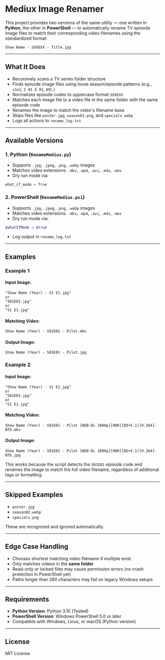 # Mediux Image Renamer

This project provides two versions of the same utility — one written in **Python**, the other in **PowerShell** — to automatically rename TV episode image files to match their corresponding video filenames using the standardized format:

```
Show Name - SXXEXX - Title.jpg
```

---

## What It Does

- Recursively scans a TV series folder structure
- Finds episode image files using loose season/episode patterns (e.g., `s1e1`, `S 01 E 01`, etc.)
- Normalizes episode codes to uppercase format `SXXEXX`
- Matches each image file to a video file in the same folder with the same episode code
- Renames the image to match the video's filename base
- Skips files like `poster.jpg`, `season01.png`, and `specials.webp`
- Logs all actions to `rename_log.txt`

---

## Available Versions

### 1. Python (`RenameMediux.py`)
- Supports `.jpg`, `.jpeg`, `.png`, `.webp` images
- Matches video extensions: `.mkv`, `.mp4`, `.avi`, `.m4v`, `.mov`
- Dry run mode via:
```python
what_if_mode = True
```

### 2. PowerShell (`RenameMediux.ps1`)
- Supports `.jpg`, `.jpeg`, `.png`, `.webp` images
- Matches video extensions: `.mkv`, `.mp4`, `.avi`, `.m4v`, `.mov`
- Dry run mode via:
```powershell
$whatIfMode = $true
```
- Log output in `rename_log.txt` 

---

## Examples

### Example 1

#### Input Image:
```
"Show Name (Year) - S1 E1.jpg"
or
"S01E01.jpg"
or
"S1 E1.jpg"
```

#### Matching Video:
```
Show Name (Year) - S01E01 - Pilot.mkv
```

#### Output Image:
```
Show Name (Year) - S01E01 - Pilot.jpg
```

### Example 2

#### Input Image:
```
"Show Name (Year) - S1 E1.jpg"
or
"S01E01.jpg"
or
"S1 E1.jpg"
```

#### Matching Video:
```
Show Name (Year) - S01E01 - Pilot [WEB-DL 1080p][HDR][DD+5.1][H.264]-NTb.mkv
```

#### Output Image:
```
Show Name (Year) - S01E01 - Pilot [WEB-DL 1080p][HDR][DD+5.1][H.264]-NTb.jpg
```

This works because the script detects the `S01E01` episode code and renames the image to match the full video filename, regardless of additional tags or formatting.

---

## Skipped Examples
- `poster.jpg`
- `season02.webp`
- `specials.png`

These are recognized and ignored automatically.

---

## Edge Case Handling

- Chooses shortest matching video filename if multiple exist
- Only matches videos in the **same folder**
- Read-only or locked files may cause permission errors (no crash protection in PowerShell yet)
- Paths longer than 260 characters may fail on legacy Windows setups

---

## Requirements

- **Python Version**: Python 3.10 (Tested)
- **PowerShell Version**: Windows PowerShell 5.0 or later
- Compatible with Windows, Linux, or macOS (Python version)

---

## License

MIT License
